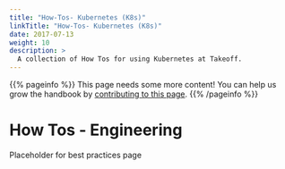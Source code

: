 ```yaml
---
title: "How-Tos- Kubernetes (K8s)"
linkTitle: "How-Tos- Kubernetes (K8s)"
date: 2017-07-13
weight: 10
description: >
  A collection of How Tos for using Kubernetes at Takeoff. 
---
```


{{% pageinfo %}}
This page needs some more content! You can help us grow the handbook by [contributing to this page](https://github.com/TakeoffTech/engineering-handbook/issues).
{{% /pageinfo %}}

# How Tos - Engineering

Placeholder for best practices page



